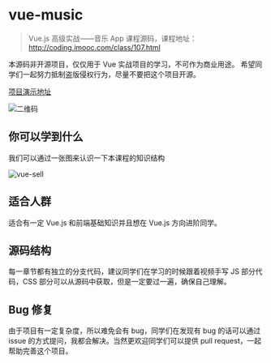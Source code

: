 # vue-music

> Vue.js 高级实战——音乐 App 课程源码，课程地址： http://coding.imooc.com/class/107.html

本源码非开源项目，仅仅用于 Vue 实战项目的学习，不可作为商业用途。
希望同学们一起努力抵制盗版侵权行为，尽量不要把这个项目开源。

[项目演示地址](http://47.92.26.198:9000/)

![二维码](http://qr.api.cli.im/qr?data=http%253A%252F%252F47.92.26.198%253A9000%252F&level=H&transparent=false&bgcolor=%23ffffff&forecolor=%23000000&blockpixel=12&marginblock=1&logourl=&size=280&kid=cliim&key=f349d2cedbecf0b7655323193ed801b2)

## 你可以学到什么
我们可以通过一张图来认识一下本课程的知识结构

![vue-sell](https://static.galileo.xiaojukeji.com/static/tms/shield/Vue.js_music_xmind.png)

## 适合人群
适合有一定 Vue.js 和前端基础知识并且想在 Vue.js 方向进阶同学。

## 源码结构

每一章节都有独立的分支代码，建议同学们在学习的时候跟着视频手写 JS 部分代码，CSS 部分可以从源码中获取，但是一定要过一遍，确保自己理解。

## Bug 修复

由于项目有一定复杂度，所以难免会有 bug，同学们在发现有 bug 的话可以通过 issue 的方式提问，我都会解决。当然更欢迎同学们可以提供 pull request，一起帮助完善这个项目。
